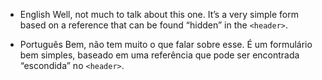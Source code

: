 - English
Well, not much to talk about this one. It’s a very simple form based on a reference that can be found “hidden” in the `<header>`.


- Português
Bem, não tem muito o que falar sobre esse. É um formulário bem simples, baseado em uma referência que pode ser encontrada “escondida” no `<header>`.
